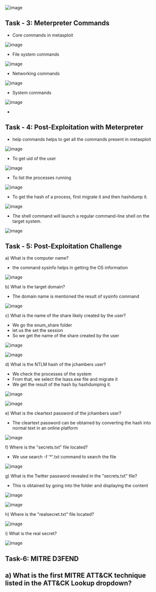 

![image](https://github.com/Akhilkj123/Cyber-Security/assets/65653010/7d0a895b-7db9-475d-b5c8-03dbcd526b85)

## Task - 3: Meterpreter Commands 
- Core commands in metasploit

![image](https://github.com/Akhilkj123/Cyber-Security/assets/65653010/e3d07955-5041-42aa-841e-2e868db38777)

- File system commands

![image](https://github.com/Akhilkj123/Cyber-Security/assets/65653010/4103c023-ad20-48bc-a493-c179258fe581)

- Networking commands

![image](https://github.com/Akhilkj123/Cyber-Security/assets/65653010/a0a9a816-0a6e-444e-8eff-5658243a852b)

- System commands

![image](https://github.com/Akhilkj123/Cyber-Security/assets/65653010/cb3482a7-9e3b-477f-8602-dff367e94327)

- 
## Task - 4: Post-Exploitation with Meterpreter
- help commands helps to get all the commands present in metasploit

![image](https://github.com/Akhilkj123/Cyber-Security/assets/65653010/a9665a4b-2f3a-4d0b-9783-5c08cb425811)

- To get uid of the user

![image](https://github.com/Akhilkj123/Cyber-Security/assets/65653010/d86b4e20-f76a-4543-a9a9-81273c8e4144)

- To list the processes running

![image](https://github.com/Akhilkj123/Cyber-Security/assets/65653010/78771ed4-f6a7-4b92-aa27-8cee3c5dc9e2)

- To get the hash of a process, first migrate it and then hashdump it.

![image](https://github.com/Akhilkj123/Cyber-Security/assets/65653010/d3eaec09-1471-4f2d-b1ea-f91b0057ee37)

- The shell command will launch a regular command-line shell on the target system.

![image](https://github.com/Akhilkj123/Cyber-Security/assets/65653010/2a38bffb-96b9-47b3-9ac3-f0157c51b7af)


## Task - 5: Post-Exploitation Challenge
a) What is the computer name?

- the command sysinfo helps in getting the OS information 

![image](https://github.com/Akhilkj123/Cyber-Security/assets/65653010/3471c8f6-ccd2-42f9-953f-8fd2051348b5)

b) What is the target domain?
- The domain name is mentioned the result of sysinfo command

![image](https://github.com/Akhilkj123/Cyber-Security/assets/65653010/4e08abaa-e6fa-49ab-b5d4-c6e4521910f4)

c) What is the name of the share likely created by the user?

- We go the enum_share folder
- let us the set the session
- So we get the name of the share created by the user  

![image](https://github.com/Akhilkj123/Cyber-Security/assets/65653010/2b52d347-47c8-487b-bdfe-19bd1ad99b36)

![image](https://github.com/Akhilkj123/Cyber-Security/assets/65653010/1afa3c5b-57df-475c-9d1f-4d4edb6aebf2)

d) What is the NTLM hash of the jchambers user?
- We check the processes of the system
- From that, we select the lsass.exe file and migrate it 
- We get the result of the hash by hashdumping it.

![image](https://github.com/Akhilkj123/Cyber-Security/assets/65653010/109b163e-08ad-492e-9caa-1ad114d92282)

![image](https://github.com/Akhilkj123/Cyber-Security/assets/65653010/4a8647f8-4a11-4ec2-ae7d-7b9959a16fad)

e) What is the cleartext password of the jchambers user?
- The cleartext password can be obtained by converting the hash into normal text in an online platform

![image](https://github.com/Akhilkj123/Cyber-Security/assets/65653010/503af26f-4920-402a-824e-c70da0b0a416)

f) Where is the "secrets.txt"  file located?
- We use search -f '*'.txt command to search the file

![image](https://github.com/Akhilkj123/Cyber-Security/assets/65653010/70d6b9bc-aa79-4309-8661-0f9767ecfd93)

g) What is the Twitter password revealed in the "secrets.txt" file?
- This is obtained by going into the folder and displaying the content

![image](https://github.com/Akhilkj123/Cyber-Security/assets/65653010/e22dabd8-a853-4824-95b1-60f49026aaa1)

![image](https://github.com/Akhilkj123/Cyber-Security/assets/65653010/25c75532-c892-4b0f-b34a-a21b87b47e99)

h) Where is the "realsecret.txt" file located?

![image](https://github.com/Akhilkj123/Cyber-Security/assets/65653010/5a4e9231-d7da-4367-aaf4-de2b3a959a41)

i) What is the real secret?

![image](https://github.com/Akhilkj123/Cyber-Security/assets/65653010/8efb2aca-a3aa-4ece-ac21-f57a7f7e1e36)

## Task-6: MITRE D3FEND

a) What is the first MITRE ATT&CK technique listed in the ATT&CK Lookup dropdown?
- 
